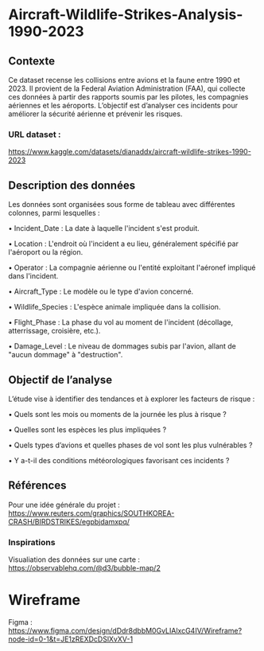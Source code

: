 # Aircraft-Wildlife-Strikes-Analysis-1990-2023
## Contexte
Ce dataset recense les collisions entre avions et la faune entre 1990 et 2023. Il provient de la Federal Aviation Administration (FAA), qui collecte ces données à partir des rapports soumis par les pilotes, les compagnies aériennes et les aéroports. L’objectif est d’analyser ces incidents pour améliorer la sécurité aérienne et prévenir les risques.
### URL dataset : 
https://www.kaggle.com/datasets/dianaddx/aircraft-wildlife-strikes-1990-2023

## Description des données
Les données sont organisées sous forme de tableau avec différentes colonnes, parmi lesquelles :

• Incident_Date : La date à laquelle l'incident s'est produit.

• Location : L'endroit où l'incident a eu lieu, généralement spécifié par l'aéroport ou la région.

• Operator : La compagnie aérienne ou l'entité exploitant l'aéronef impliqué dans l'incident.

• Aircraft_Type : Le modèle ou le type d'avion concerné.

• Wildlife_Species : L'espèce animale impliquée dans la collision.

• Flight_Phase : La phase du vol au moment de l'incident (décollage, atterrissage, croisière, etc.).

• Damage_Level : Le niveau de dommages subis par l'avion, allant de "aucun dommage" à "destruction".
  
## Objectif de l’analyse
L’étude vise à identifier des tendances et à explorer les facteurs de risque :

• Quels sont les mois ou moments de la journée les plus à risque ?

• Quelles sont les espèces les plus impliquées ?

• Quels types d’avions et quelles phases de vol sont les plus vulnérables ?

• Y a-t-il des conditions météorologiques favorisant ces incidents ?
  
## Références
Pour une idée générale du projet : https://www.reuters.com/graphics/SOUTHKOREA-CRASH/BIRDSTRIKES/egpbjdamxpq/

### Inspirations
Visualiation des données sur une carte : https://observablehq.com/@d3/bubble-map/2
# Wireframe
Figma : https://www.figma.com/design/dDdr8dbbM0GvLIAlxcG4IV/Wireframe?node-id=0-1&t=JE1zREXDcDSlXvXV-1
